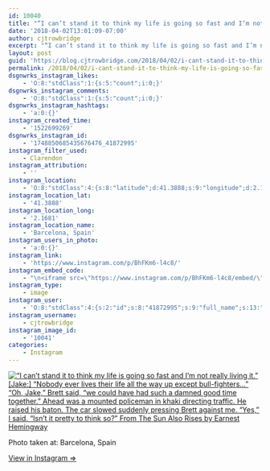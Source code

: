```yaml
---
id: 10040
title: "“I can’t stand it to think my life is going so fast and I’m not really living it.”\n[Jake:] “Nobody ever lives their life all the way up except bull-fighters&#8230;” “Oh, Jake,” Brett said, “we could have had such a damned good time together.”\nAhead was a mounted policeman in khaki directing traffic. He raised his baton. The car slowed suddenly pressing Brett against me.\n“Yes,” I said. “Isn’t it pretty to think so?” From The Sun Also Rises by Earnest Hemingway"
date: '2018-04-02T13:01:09-07:00'
author: cjtrowbridge
excerpt: "“I can’t stand it to think my life is going so fast and I’m not really living it.”\n[Jake:] “Nobody ever lives their life all the way up except bull-fighters...” “Oh, Jake,” Brett said, “we could have had such a damned good time together.”\nAhead was a mounted policeman in khaki directing traffic. He raised his baton. The car slowed suddenly pressing Brett against me.\n“Yes,” I said. “Isn’t it pretty to think so?” From The Sun Also Rises by Earnest Hemingway"
layout: post
guid: 'https://blog.cjtrowbridge.com/2018/04/02/i-cant-stand-it-to-think-my-life-is-going-so-fast-and-im-not-really-living-it-jake-nobody-ever-lives-their-life-all-the-way-up-except-bull-fighters/'
permalink: /2018/04/02/i-cant-stand-it-to-think-my-life-is-going-so-fast-and-im-not-really-living-it-jake-nobody-ever-lives-their-life-all-the-way-up-except-bull-fighters/
dsgnwrks_instagram_likes:
    - 'O:8:"stdClass":1:{s:5:"count";i:0;}'
dsgnwrks_instagram_comments:
    - 'O:8:"stdClass":1:{s:5:"count";i:0;}'
dsgnwrks_instagram_hashtags:
    - 'a:0:{}'
instagram_created_time:
    - '1522699269'
dsgnwrks_instagram_id:
    - '1748850685435676476_41872995'
instagram_filter_used:
    - Clarendon
instagram_attribution:
    - ''
instagram_location:
    - 'O:8:"stdClass":4:{s:8:"latitude";d:41.3888;s:9:"longitude";d:2.1681;s:4:"name";s:16:"Barcelona, Spain";s:2:"id";i:213100244;}'
instagram_location_lat:
    - '41.3888'
instagram_location_long:
    - '2.1681'
instagram_location_name:
    - 'Barcelona, Spain'
instagram_users_in_photo:
    - 'a:0:{}'
instagram_link:
    - 'https://www.instagram.com/p/BhFKm6-l4c8/'
instagram_embed_code:
    - "\n<iframe src=\"https://www.instagram.com/p/BhFKm6-l4c8/embed/\" width=\"612\" height=\"710\" frameborder=\"0\" scrolling=\"no\" allowtransparency=\"true\" class=\"insta-image-embed\"></iframe>\n"
instagram_type:
    - image
instagram_user:
    - 'O:8:"stdClass":4:{s:2:"id";s:8:"41872995";s:9:"full_name";s:13:"CJ Trowbridge";s:15:"profile_picture";s:141:"https://scontent.cdninstagram.com/vp/e1b672f62211dfa88909f4a5259cb5d7/5B699F1C/t51.2885-19/s150x150/13724650_1188772791164794_142557231_a.jpg";s:8:"username";s:12:"cjtrowbridge";}'
instagram_username:
    - cjtrowbridge
instagram_image_id:
    - '10041'
categories:
    - Instagram
---
```


[![“I can’t stand it to think my life is going so fast and I’m not really living it.”
[Jake:] “Nobody ever lives their life all the way up except bull-fighters…” “Oh, Jake,” Brett said, “we could have had such a damned good time together.”
Ahead was a mounted policeman in khaki directing traffic. He raised his baton. The car slowed suddenly pressing Brett against me.
“Yes,” I said. “Isn’t it pretty to think so?” From The Sun Also Rises by Earnest Hemingway](https://blog.cjtrowbridge.com/wp-content/uploads/2018/04/1522699269-1-1.jpg)](https://www.instagram.com/p/BhFKm6-l4c8/)

Photo taken at: Barcelona, Spain

[View in Instagram ⇒](https://www.instagram.com/p/BhFKm6-l4c8/)